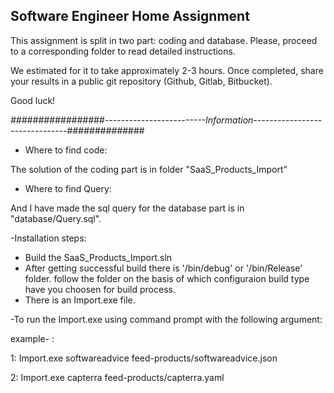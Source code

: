 ## Software Engineer Home Assignment

This assignment is split in two part: coding and database. Please, proceed to a corresponding folder to read detailed instructions. 

We estimated for it to take approximately 2-3 hours. Once completed, share your results in a public git repository (Github, Gitlab, Bitbucket).

Good luck!





*#################-------------------------Information-------------------------------##############*


- Where to find code:

The solution of the coding part is in folder "SaaS_Products_Import"

- Where to find Query:

And I have made the sql query for the database part is in "database/Query.sql".

-Installation steps:

* Build the SaaS_Products_Import.sln
* After getting successful build there is '/bin/debug' or '/bin/Release' folder. follow the folder on the basis of which configuraion      build type have you choosen for build process.
* There is an Import.exe file.

-To run the Import.exe using command prompt with the following argument:

example- :

1: Import.exe softwareadvice feed-products/softwareadvice.json

2: Import.exe capterra feed-products/capterra.yaml


         
         
         
